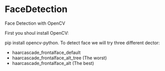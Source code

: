# FaceDetection
Face Detection with OpenCV 

First you shoul install OpenCV:

pip install opencv-python.
To detect face we will try three different dector:

 - haarcascade_frontalface_default
 - haarcascade_frontalface_alt_tree (The worst)
 - haarcascade_frontalface_alt (The best)
